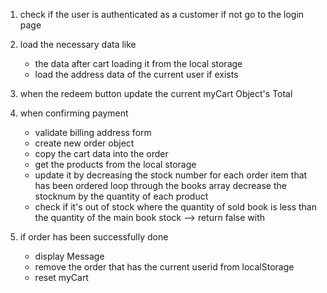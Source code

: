 1. check if the user is authenticated as a customer if not go to the login page
2. load the necessary data like
   - the data after cart loading it from the local storage
   - load the address data of the current user if exists
3. when the redeem button update the current myCart Object's Total
4. when confirming payment

   - validate billing address form
   - create new order object
   - copy the cart data into the order
   - get the products from the local storage
   - update it by decreasing the stock number for each order item that has been ordered loop through the books array decrease the stocknum by the quantity of each product
   - check if it's out of stock where the quantity of sold book is less than the quantity of the main book stock --> return false with 

5. if order has been successfully done
   - display Message
   - remove the order that has the current userid from localStorage
   - reset myCart